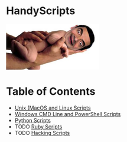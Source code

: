 # HandyScripts
![](/img/bean.jpg)


# Table of Contents

- [Unix (MacOS and Linux Scripts](https://github.com/austinsonger/HandyScripts/tree/master/Linux.Bash.MacOS)
- [Windows CMD Line and PowerShell Scripts](https://github.com/austinsonger/HandyScripts/tree/master/CMD.and.PS)
- [Python Scripts](https://github.com/austinsonger/HandyScripts/tree/master/Python)
- TODO [Ruby Scripts]()
- TODO [Hacking Scripts]()
